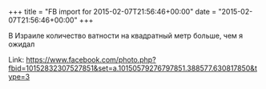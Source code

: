 +++
title = "FB import for 2015-02-07T21:56:46+00:00"
date = "2015-02-07T21:56:46+00:00"
+++

В Израиле количество ватности на квадратный метр больше, чем я ожидал


Link: <a href="https://www.facebook.com/photo.php?fbid=10152832307527851&set=a.10150579276797851.388577.630817850&type=3">https://www.facebook.com/photo.php?fbid=10152832307527851&set=a.10150579276797851.388577.630817850&type=3</a>
